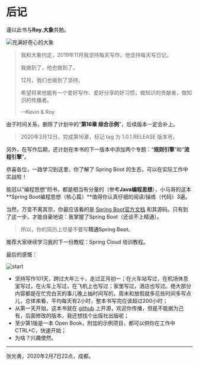 # 后记

谨以此书与**Roy.大象**共勉。

![充满好奇心的大象](images/RoyElephant.png)

> 我和大象约定，2019年11月我坚持每天写作，他坚持每天写日记。
>
> 我做到了，他也做到了。
>
> 12月，我们也做到了坚持。
>
> 希望将来他能有一个爱好写作、爱好分享的好习惯，做知识的贡献者，做知识的传播者。
>
> --Kevin & Roy

由于时间关系，删除了计划中的“**第16章 综合示例**”，后续版本一定会补上。

> 2020年2月12日，完成第16章，标记 tag 为 1.0.1.RELEASE 版本号。

另外，在写作后期，还计划在本书的下一版本中添加两个专题：“**规则引擎**”和“**流程引擎**”。

恭喜各位，一路学习到这里，你了解了 Spring Boot 的生态，可以在实际工作中实战啦！

能冠以“编程思想”的书，都是相当有分量的（参考**Java编程思想**），小马哥的这本**Spring Boot编程思想（核心篇）**值得你认真仔细的阅读/操练（代码）3遍。

当然，万变不离其宗，你最应该看的是 [Spring Boot官方文档](https://docs.spring.io/spring-boot/docs/current/reference/html/) 和其源码。只有到了这一步，才能自豪地说：我掌握了Spring Boot（还谈不上精通）。

> 所以，你的简历上尽量不要写**精通Spring Boot**。

推荐大家继续学习我的下一份教程：Spring Cloud 培训教程。

最后的感慨：

![start](images/start.jpeg)

- 坚持写作101天，跨过大年三十，走过正月初一；在火车站写过，在机场休息室写过，在火车上写过，在飞机上也写过；家里写过，酒店也写过。绝大部分内容都是在忙完白天的事儿晚上抽时间写的，周末和放假就多花些时间多写点儿，总体来看，平均每天有2小时，整本书写完应该超过200小时；
- 从第一天开始，这本书就在 [github](https://github.com/gyzhang/SpringBootCourse) 上开源，欢迎你传播，但是不能据为己有，后面修改的版本，我还想找个出版社出版呢；
- 至少第1版是一本 Open Book，附加的示例项目，都可以供你在工作中 CTRL+C，快速开始；
- 为啥？兴趣使然。

------

张光勇，2020年2月7日22点，成都。
